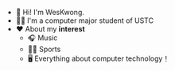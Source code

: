 - 👋 Hi! I'm WesKwong.
- 👨‍💻 I'm a computer major student of USTC
- ❤ About my **interest**
  - 🎧 Music
  - 🏃‍♂️ Sports
  - 🖥 Everything about computer technology！   
<!---
WesWeei/WesWeei is a ✨ special ✨ repository because its `README.md` (this file) appears on your GitHub profile.
You can click the Preview link to take a look at your changes.
--->
